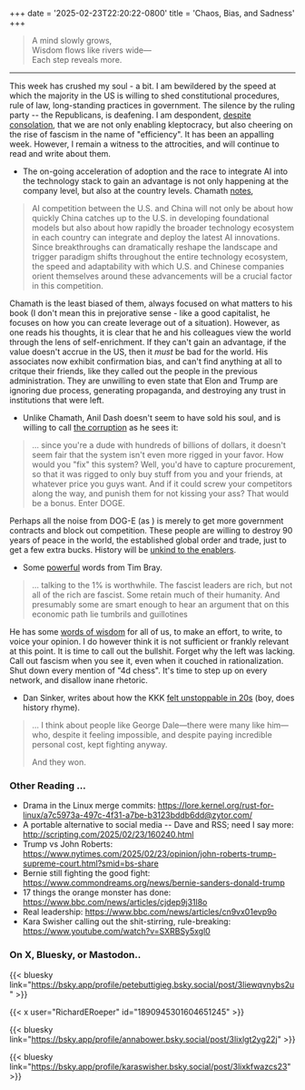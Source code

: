 +++
date = '2025-02-23T22:20:22-0800'
title = 'Chaos, Bias, and Sadness'
+++

> A mind slowly grows,  
> Wisdom flows like rivers wide—  
> Each step reveals more.  
----

This week has crushed my soul - a bit. I am bewildered by the speed at which the majority in the US is willing to shed constitutional procedures, rule of law, long-standing practices in government. The silence by the ruling party -- the Republicans, is deafening. I am despondent, [despite consolation][6], that we are not only enabling kleptocracy, but also cheering on the rise of fascism in the name of "efficiency". It has been an appalling week. However, I remain a witness to the attrocities, and will continue to read and write about them. 

- The on-going acceleration of adoption and the race to integrate AI into the technology stack to gain an advantage is not only happening at the company level, but also at the country levels. Chamath [notes][1], 

> AI competition between the U.S. and China will not only be about how quickly China catches up to the U.S. in developing foundational models but also about how rapidly the broader technology ecosystem in each country can integrate and deploy the latest AI innovations. Since breakthroughs can dramatically reshape the landscape and trigger paradigm shifts throughout the entire technology ecosystem, the speed and adaptability with which U.S. and Chinese companies orient themselves around these advancements will be a crucial factor in this competition.

Chamath is the least biased of them, always focused on what matters to his book (I don't mean this in prejorative sense - like a good capitalist, he focuses on how you can create leverage out of a situation). However, as one reads his thoughts, it is clear that he and his colleagues view the world through the lens of self-enrichment. If they can't gain an advantage, if the value doesn't accrue in the US, then it *must* be bad for the world. His associates now exhibit confirmation bias, and can't find anything at all to critque their friends, like they called out the people in the previous administration. They are unwilling to even state that Elon and Trump are ignoring due process, generating propaganda, and destroying any trust in institutions that were left.

- Unlike Chamath, Anil Dash doesn't seem to have sold his soul, and is willing to call [the corruption][2] as he sees it: 

>... since you're a dude with hundreds of billions of dollars, it doesn't seem fair that the system isn't even more rigged in your favor. How would you "fix" this system? Well, you'd have to capture procurement, so that it was rigged to only buy stuff from you and your friends, at whatever price you guys want. And if it could screw your competitors along the way, and punish them for not kissing your ass? That would be a bonus.
> Enter DOGE.

Perhaps all the noise from DOG-E (as ) is merely to get more government contracts and block out competition. These people are willing to destroy 90 years of peace in the world, the established global order and trade, just to get a few extra bucks. History will be [unkind to the enablers][3].

- Some [powerful][4] words from Tim Bray.

> ... talking to the 1% is worthwhile. The fascist leaders are rich, but not all of the rich are fascist. Some retain much of their humanity. And presumably some are smart enough to hear an argument that on this economic path lie tumbrils and guillotines

He has some [words of wisdom][5] for all of us, to make an effort, to write, to voice your opinion. I do however think it is not sufficient or frankly relevant at this point. It is time to call out the bullshit. Forget why the left was lacking. Call out fascism when you see it, even when it couched in rationalization. Shut down every mention of "4d chess". It's time to step up on every network, and disallow inane rhetoric. 

- Dan Sinker, writes about how the KKK [felt unstoppable in 20s][7] (boy, does history rhyme). 

> ... I think about people like George Dale—there were many like him—who, despite it feeling impossible, and despite paying incredible personal cost, kept fighting anyway.
>
> And they won.


### Other Reading ...

- Drama in the Linux merge commits: https://lore.kernel.org/rust-for-linux/a7c5973a-497c-4f31-a7be-b3123bddb6dd@zytor.com/
- A portable alternative to social media -- Dave and RSS; need I say more: http://scripting.com/2025/02/23/160240.html
- Trump vs John Roberts: https://www.nytimes.com/2025/02/23/opinion/john-roberts-trump-supreme-court.html?smid=bs-share
- Bernie still fighting the good fight: https://www.commondreams.org/news/bernie-sanders-donald-trump
- 17 things the orange monster has done: https://www.bbc.com/news/articles/cjdep9j31l8o
- Real leadership: https://www.bbc.com/news/articles/cn9vx01evp9o
- Kara Swisher calling out the shit-stirring, rule-breaking: https://www.youtube.com/watch?v=SXRBSy5xgl0

### On X, Bluesky, or Mastodon.. 

{{< bluesky link="https://bsky.app/profile/petebuttigieg.bsky.social/post/3liewqvnybs2u" >}}

{{< x user="RichardERoeper" id="1890945301604651245" >}}

{{< bluesky link="https://bsky.app/profile/annabower.bsky.social/post/3lixlgt2yg22j" >}}

{{< bluesky link="https://bsky.app/profile/karaswisher.bsky.social/post/3lixkfwazcs23" >}}

[1]: https://chamath.substack.com/p/what-i-read-this-week-bef
[2]: https://www.anildash.com/2025/01/04/DOGE-procurement-capture/
[3]: https://en.wikipedia.org/wiki/Propaganda_in_Nazi_Germany
[4]: https://www.tbray.org/ongoing/When/202x/2025/01/22/In-The-Minority
[5]: https://www.tbray.org/ongoing/When/202x/2025/02/08/Posting-and-Fascism
[6]: https://youtu.be/Z_xV1nf44RA?si=CI7Jnfa1l4tvdvNi\
[7]: https://dansinker.com/posts/2025-02-23-dale/

